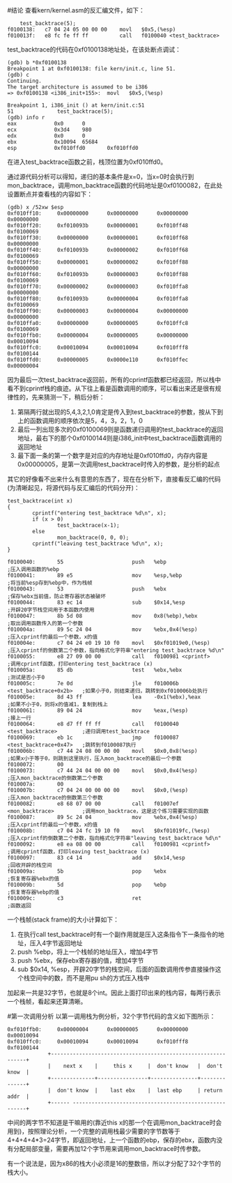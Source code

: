#结论
查看kern/kernel.asm的反汇编文件，如下：
```
    test_backtrace(5);
f0100138:   c7 04 24 05 00 00 00    movl   $0x5,(%esp)
f010013f:   e8 fc fe ff ff          call   f0100040 <test_backtrace>
```
test_backtrace的代码在0xf0100138地址处，在该处断点调试：
```
(gdb) b *0xf0100138
Breakpoint 1 at 0xf0100138: file kern/init.c, line 51.
(gdb) c
Continuing.
The target architecture is assumed to be i386
=> 0xf0100138 <i386_init+155>:  movl   $0x5,(%esp)

Breakpoint 1, i386_init () at kern/init.c:51
51              test_backtrace(5);
(gdb) info r
eax            0x0      0
ecx            0x3d4    980
edx            0x0      0
ebx            0x10094  65684
esp            0xf010ffd0       0xf010ffd0
```
在进入test_backtrace函数之前，栈顶位置为0xf010ffd0。

通过源代码分析可以得知，递归的基本条件是x=0，当x=0时会执行到mon_backtrace，调用mon_backtrace函数的代码地址是0xf0100082，在此处设置断点并查看栈的内容如下：
```
(gdb) x /52xw $esp
0xf010ff10:     0x00000000      0x00000000      0x00000000      0x00000000
0xf010ff20:     0xf010093b      0x00000001      0xf010ff48      0xf0100069
0xf010ff30:     0x00000000      0x00000001      0xf010ff68      0x00000000
0xf010ff40:     0xf010093b      0x00000002      0xf010ff68      0xf0100069
0xf010ff50:     0x00000001      0x00000002      0xf010ff88      0x00000000
0xf010ff60:     0xf010093b      0x00000003      0xf010ff88      0xf0100069
0xf010ff70:     0x00000002      0x00000003      0xf010ffa8      0x00000000
0xf010ff80:     0xf010093b      0x00000004      0xf010ffa8      0xf0100069
0xf010ff90:     0x00000003      0x00000004      0x00000000      0x00000000
0xf010ffa0:     0x00000000      0x00000005      0xf010ffc8      0xf0100069
0xf010ffb0:     0x00000004      0x00000005      0x00000000      0x00010094
0xf010ffc0:     0x00010094      0x00010094      0xf010fff8      0xf0100144
0xf010ffd0:     0x00000005      0x0000e110      0xf010ffec      0x00000004
```
因为最后一次test_backtrace返回前，所有的cprintf函数都已经返回，所以栈中看不到cprintf栈的痕迹。从下往上看是函数调用的顺序，可以看出来还是很有规律性的，先来猜测一下，稍后分析：

1. 第隔两行就出现的5,4,3,2,1,0肯定是传入到test_backtrace的参数，按从下到上的函数调用的顺序依次是5，4，3，2，1，0
2. 最后一列出现多次的0xf0100069则是函数递归调用的test_backtrace的返回地址，最右下的那个0xf0100144则是i386_init中test_backtrace函数调用的返回地址
3. 最下面一条的第一个数字是对应的内存地址是0xf010ffd0，内存内容是0x00000005，是第一次调用test_backtrace时传入的参数，是分析的起点

其它的好像看不出来什么有意思的东西了，现在在分析下，直接看反汇编的代码(为清晰起见，将源代码与反汇编后的代码分开)：
```
test_backtrace(int x)
{
        cprintf("entering test_backtrace %d\n", x);
        if (x > 0)
                test_backtrace(x-1);
        else
                mon_backtrace(0, 0, 0);
        cprintf("leaving test_backtrace %d\n", x);
}

f0100040:       55                      push   %ebp                             ;压入调用函数的%ebp
f0100041:       89 e5                   mov    %esp,%ebp                        ;将当前%esp存到%ebp中，作为栈帧
f0100043:       53                      push   %ebx                             ;保存%ebx当前值，防止寄存器状态被破坏
f0100044:       83 ec 14                sub    $0x14,%esp                       ;开辟20字节栈空间用于本函数内使用
f0100047:       8b 5d 08                mov    0x8(%ebp),%ebx                   ;取出调用函数传入的第一个参数
f010004a:       89 5c 24 04             mov    %ebx,0x4(%esp)                   ;压入cprintf的最后一个参数，x的值
f010004e:       c7 04 24 e0 19 10 f0    movl   $0xf01019e0,(%esp)               ;压入cprintf的倒数第二个参数，指向格式化字符串"entering test_backtrace %d\n"
f0100055:       e8 27 09 00 00          call   f0100981 <cprintf>               ;调用cprintf函数，打印entering test_backtrace (x)
f010005a:       85 db                   test   %ebx,%ebx                        ;测试是否小于0
f010005c:       7e 0d                   jle    f010006b <test_backtrace+0x2b>   ;如果小于0，则结束递归，跳转到0xf010006b处执行
f010005e:       8d 43 ff                lea    -0x1(%ebx),%eax                  ;如果不小于0，则将x的值减1，复制到栈上
f0100061:       89 04 24                mov    %eax,(%esp)                      ;接上一行
f0100064:       e8 d7 ff ff ff          call   f0100040 <test_backtrace>        ;递归调用test_backtrace
f0100069:       eb 1c                   jmp    f0100087 <test_backtrace+0x47>   ;跳转到f0100087执行
f010006b:       c7 44 24 08 00 00 00    movl   $0x0,0x8(%esp)                   ;如果x小于等于0，则跳到这里执行，压入mon_backtrace的最后一个参数
f0100072:       00 
f0100073:       c7 44 24 04 00 00 00    movl   $0x0,0x4(%esp)                   ;压入mon_backtrace的倒数第二个参数
f010007a:       00 
f010007b:       c7 04 24 00 00 00 00    movl   $0x0,(%esp)                      ;压入mon_backtrace的倒数第三个参数
f0100082:       e8 68 07 00 00          call   f01007ef <mon_backtrace>         ;调用mon_backtrace，这是这个练习需要实现的函数
f0100087:       89 5c 24 04             mov    %ebx,0x4(%esp)                   ;压入cprintf的最后一个参数，x的值
f010008b:       c7 04 24 fc 19 10 f0    movl   $0xf01019fc,(%esp)               ;压入cprintf的倒数第二个参数，指向格式化字符串"leaving test_backtrace %d\n"
f0100092:       e8 ea 08 00 00          call   f0100981 <cprintf>               ;调用cprintf函数，打印leaving test_backtrace (x)
f0100097:       83 c4 14                add    $0x14,%esp                       ;回收开辟的栈空间
f010009a:       5b                      pop    %ebx                             ;恢复寄存器%ebx的值
f010009b:       5d                      pop    %ebp                             ;恢复寄存器%ebp的值
f010009c:       c3                      ret                                     ;函数返回
```
一个栈帧(stack frame)的大小计算如下：
1. 在执行call test_backtrace时有一个副作用就是压入这条指令下一条指令的地址，压入4字节返回地址
2. push %ebp，将上一个栈帧的地址压入，增加4字节
3. push %ebx，保存ebx寄存器的值，增加4字节
4. sub  $0x14, %esp，开辟20字节的栈空间，后面的函数调用传参直接操作这个栈空间中的数，而不是用pu
sh的方式压入栈中

加起来一共是32字节，也就是8个int。因此上面打印出来的栈内容，每两行表示一个栈帧，看起来还算清晰。

#第一次调用分析
以第一调用栈为例分析，32个字节代码的含义如下图所示：
```
0xf010ffb0:     0x00000004      0x00000005      0x00000000      0x00010094
0xf010ffc0:     0x00010094      0x00010094      0xf010fff8      0xf0100144
             +--------------------------------------------------------------+
             |    next x    |     this x     |  don't know   |  don't know  |
             +--------------+----------------+---------------+--------------+
             |  don't know  |    last ebx    |  last ebp     | return addr  |
             +------ -------------------------------------------------------+
```
中间的两字节不知道是干嘛用的(靠近this x的那一个在调用mon_backtrace时会用到)，按照理论分析，一个完整的调用栈最少需要的字节数等于4+4+4+4*3=24字节，即返回地址，上一个函数的ebp，保存的ebx，函数内没有分配局部变量，需要再加12个字节用来调用mon_backtrace时传参数。

有一个说法是，因为x86的栈大小必须是16的整数倍，所以才分配了32个字节的栈大小。

